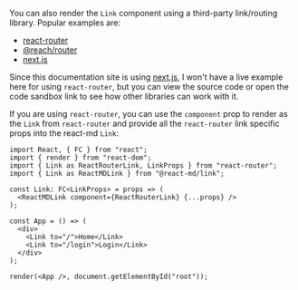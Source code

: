 You can also render the `Link` component using a third-party link/routing
library. Popular examples are:

- [react-router](https://github.com/ReactTraining/react-router)
- [@reach/router](https://github.com/reach/router)
- [next.js][1]

Since this documentation site is using [next.js][1], I won't have a live example
here for using `react-router`, but you can view the source code or open the code
sandbox link to see how other libraries can work with it.

If you are using `react-router`, you can use the `component` prop to render as
the `Link` from `react-router` and provide all the `react-router` link specific
props into the react-md `Link`:

```tsx
import React, { FC } from "react";
import { render } from "react-dom";
import { Link as ReactRouterLink, LinkProps } from "react-router";
import { Link as ReactMDLink } from "@react-md/link";

const Link: FC<LinkProps> = props => (
  <ReactMDLink component={ReactRouterLink} {...props} />
);

const App = () => (
  <div>
    <Link to="/">Home</Link>
    <Link to="/login">Login</Link>
  </div>
);

render(<App />, document.getElementById("root"));
```

[1]: https://nextjs.org/docs/#with-link
